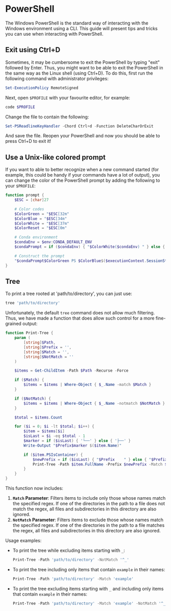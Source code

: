 # PowerShell
The Windows PowerShell is the standard way of interacting with the Windows environment using a CLI. This guide will present tips and tricks you can use when interacting with PowerShell.


## Exit using Ctrl+D
Sometimes, it may be cumbersome to exit the PowerShell by typing "exit" followed by Enter. Thus, you might want to be able to exit the PowerShell in the same way as the Linux shell (using Ctrl+D). To do this, first run the following command with administrator privileges:
```powershell
Set-ExecutionPolicy RemoteSigned
```
Next, open `$PROFILE` with your favourite editor, for example:
```powershell
code $PROFILE
```
Change the file to contain the following:
```powershell
Set-PSReadlineKeyHandler -Chord Ctrl+d -Function DeleteCharOrExit
```
And save the file. Reopen your PowerShell and now you should be able to press Ctrl+D to exit it!


## Use a Unix-like colored prompt
If you want to able to better recognize when a new command started (for example, this could be handy if your commands have a lot of output), you can change the color of the PowerShell prompt by adding the following to your `$PROFILE`:
```powershell
function prompt {
    $ESC = [char]27

    # Color codes
    $ColorGreen = "$ESC[32m"
    $ColorBlue = "$ESC[34m"
    $ColorWhite = "$ESC[37m"
    $ColorReset = "$ESC[0m"

    # Conda environment
    $condaEnv = $env:CONDA_DEFAULT_ENV
    $condaPrompt = if ($condaEnv) { "$ColorWhite($condaEnv) " } else { "" }

    # Construct the prompt
    "$condaPrompt$ColorGreen PS $ColorBlue$($executionContext.SessionState.Path.CurrentLocation)$ColorWhite $('>' * ($nestedPromptLevel + 1)) $ColorReset"
}
```


## Tree
To print a tree rooted at 'path/to/directory', you can just use:
```powershell
tree 'path/to/directory'
```

Unfortunately, the default `tree` command does not allow much filtering. Thus, we have made a function that does allow such control for a more fine-grained output:
```powershell
function Print-Tree {
    param (
        [string]$Path,
        [string]$Prefix = '',
        [string]$Match = '',
        [string]$NotMatch = ''
    )

    $items = Get-ChildItem -Path $Path -Recurse -Force

    if ($Match) {
        $items = $items | Where-Object { $_.Name -match $Match }
    }

    if ($NotMatch) {
        $items = $items | Where-Object { $_.Name -notmatch $NotMatch }
    }

    $total = $items.Count

    for ($i = 0; $i -lt $total; $i++) {
        $item = $items[$i]
        $isLast = $i -eq $total - 1
        $marker = if ($isLast) { '└──' } else { '├──' }
        Write-Output "$Prefix$marker $($item.Name)"

        if ($item.PSIsContainer) {
            $newPrefix = if ($isLast) { "$Prefix    " } else { "$Prefix│   " }
            Print-Tree -Path $item.FullName -Prefix $newPrefix -Match $Match -NotMatch $NotMatch
        }
    }
}
```

This function now includes:
1. **`Match` Parameter**: Filters items to include only those whose names match the specified regex. If one of the directories in the path to a file does not match the regex, all files and subdirectories in this directory are also ignored.
2. **`NotMatch` Parameter**: Filters items to exclude those whose names match the specified regex. If one of the directories in the path to a file matches the regex, all files and subdirectories in this directory are also ignored.

Usage examples:
- To print the tree while excluding items starting with `_`:
  ```powershell
  Print-Tree -Path 'path/to/directory' -NotMatch '^_'
  ```
- To print the tree including only items that contain `example` in their names:
  ```powershell
  Print-Tree -Path 'path/to/directory' -Match 'example'
  ```
- To print the tree excluding items starting with `_` and including only items that contain `example` in their names:
  ```powershell
  Print-Tree -Path 'path/to/directory' -Match 'example' -NotMatch '^_'
  ```

